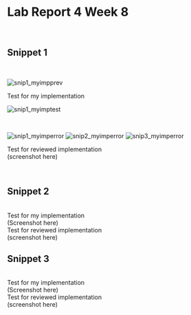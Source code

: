 # Lab Report 4 Week 8

<br>

## Snippet 1

<br>

![snip1_myimpprev](https://user-images.githubusercontent.com/97699019/155816432-99162584-767e-45b4-811f-9a9a85eabe7b.png)

Test for my implementation
<br>

![snip1_myimptest](https://i.gyazo.com/428f1ece6ca03f3c373e036945059534.png)

<br>

![snip1_myimperror](https://user-images.githubusercontent.com/97699019/155818672-0583553e-6743-44cf-9792-39d59e2dc32d.png)
![snip2_myimperror](https://user-images.githubusercontent.com/97699019/155818687-f15a8c25-a46c-41c1-a549-e45848d2505a.png)
![snip3_myimperror](https://user-images.githubusercontent.com/97699019/155818695-c0a15b67-5b08-434d-8eb1-4c29ed908480.png)

Test for reviewed implementation
<br>
(screenshot here)


<br>

## Snippet 2
<br>
Test for my implementation
<br>
(Screenshot here)

<br>
Test for reviewed implementation
<br>
(screenshot here)


## Snippet 3
<br>
Test for my implementation
<br>
(Screenshot here)

<br>
Test for reviewed implementation
<br>
(screenshot here)

